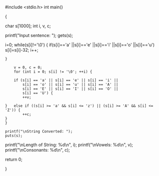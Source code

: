#include <stdio.h>
int main() 

{

char s[1000];
int i, v, c;

printf("Input sentence: ");
gets(s);

i=0;
while(s[i]!='\0')
    {
        if(s[i]=='a' ||s[i]=='e' ||s[i]=='i' ||s[i]=='o' ||s[i]=='u')
           s[i]=s[i]-32;
           i++;
     
    }
    
        v = 0, c = 0;
        for (int i = 0; s[i] != '\0'; ++i) {
        
        if (s[i] == 'a' || s[i] == 'e' || s[i] == 'i' ||
            s[i] == 'o' || s[i] == 'u' || s[i] == 'A' ||
            s[i] == 'E' || s[i] == 'I' || s[i] == 'O' ||
            s[i] == 'U') {
            ++v;
            
    }   else if ((s[i] >= 'a' && s[i] <= 'z') || (s[i] >= 'A' && s[i] <= 'Z')) { 
            ++c;
    }
    }
    
    printf("\nString Converted: ");
    puts(s);
     

printf("\nLength of String: %d\n", i);
printf("\nVowels: %d\n", v);
printf("\nConsonants: %d\n", c);

return 0;

}
